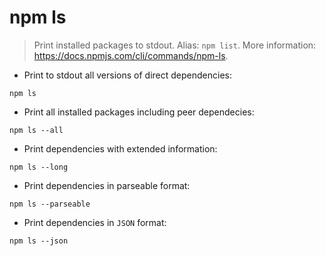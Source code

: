 # npm ls

> Print installed packages to stdout.
> Alias: `npm list`.
> More information: <https://docs.npmjs.com/cli/commands/npm-ls>.

- Print to stdout all versions of direct dependencies:

`npm ls`

- Print all installed packages including peer dependecies:

`npm ls --all`

- Print dependencies with extended information:

`npm ls --long`

- Print dependencies in parseable format:

`npm ls --parseable`

- Print dependencies in `JSON` format:

`npm ls --json`
